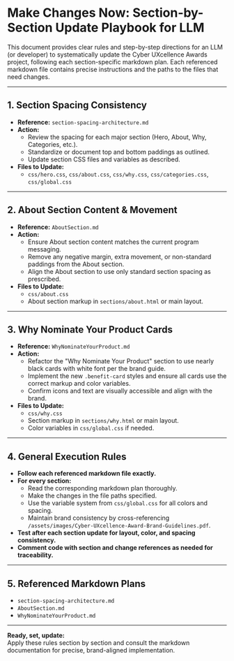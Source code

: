 # Make Changes Now: Section-by-Section Update Playbook for LLM

This document provides clear rules and step-by-step directions for an LLM (or developer) to systematically update the Cyber UXcellence Awards project, following each section-specific markdown plan. Each referenced markdown file contains precise instructions and the paths to the files that need changes.

---

## 1. **Section Spacing Consistency**

- **Reference:** `section-spacing-architecture.md`
- **Action:**  
  - Review the spacing for each major section (Hero, About, Why, Categories, etc.).
  - Standardize or document top and bottom paddings as outlined.
  - Update section CSS files and variables as described.  
- **Files to Update:**  
  - `css/hero.css`, `css/about.css`, `css/why.css`, `css/categories.css`, `css/global.css`

---

## 2. **About Section Content & Movement**

- **Reference:** `AboutSection.md`
- **Action:**  
  - Ensure About section content matches the current program messaging.
  - Remove any negative margin, extra movement, or non-standard paddings from the About section.
  - Align the About section to use only standard section spacing as prescribed.
- **Files to Update:**  
  - `css/about.css`
  - About section markup in `sections/about.html` or main layout.

---

## 3. **Why Nominate Your Product Cards**

- **Reference:** `WhyNominateYourProduct.md`
- **Action:**  
  - Refactor the "Why Nominate Your Product" section to use nearly black cards with white font per the brand guide.
  - Implement the new `.benefit-card` styles and ensure all cards use the correct markup and color variables.
  - Confirm icons and text are visually accessible and align with the brand.
- **Files to Update:**  
  - `css/why.css`
  - Section markup in `sections/why.html` or main layout.
  - Color variables in `css/global.css` if needed.

---

## 4. **General Execution Rules**

- **Follow each referenced markdown file exactly.**
- **For every section:**  
  - Read the corresponding markdown plan thoroughly.
  - Make the changes in the file paths specified.
  - Use the variable system from `css/global.css` for all colors and spacing.
  - Maintain brand consistency by cross-referencing `/assets/images/Cyber-UXcellence-Award-Brand-Guidelines.pdf`.
- **Test after each section update for layout, color, and spacing consistency.**
- **Comment code with section and change references as needed for traceability.**

---

## 5. **Referenced Markdown Plans**

- `section-spacing-architecture.md`
- `AboutSection.md`
- `WhyNominateYourProduct.md`

---

**Ready, set, update:**  
Apply these rules section by section and consult the markdown documentation for precise, brand-aligned implementation.
